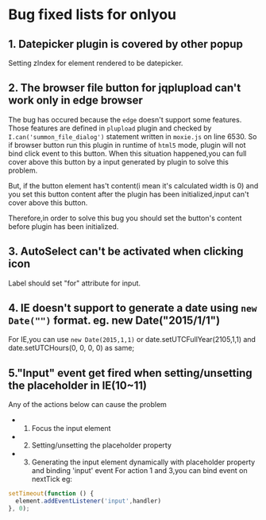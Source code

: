 # Bug fixed lists for onlyou
## 1. Datepicker plugin is covered by other popup
Setting zIndex for element rendered to be datepicker.

## 2. The browser file button for jqplupload can't work only in edge browser
The bug has occured because the `edge` doesn't support some features.
Those features are defined in `plupload` plugin and checked by `I.can('summon_file_dialog')` statement written in `moxie.js` on line 6530.
So if browser button run this plugin in runtime of `html5` mode, plugin will not bind click event to this button.
When this situation happened,you can full cover above this button by a input  generated  by plugin  to solve this problem.

But, if the button element has't content(i mean it's calculated width is 0) and you set this button content after the plugin
has been initialized,input can't cover above this button.

Therefore,in order to solve this bug you should set the button's content before plugin has been initialized.

## 3. AutoSelect can't be activated when clicking icon
Label should set "for" attribute for input.

## 4. IE doesn't support to generate a date using `new Date("")` format. eg. new Date("2015/1/1")
For IE,you can use `new Date(2015,1,1)` or date.setUTCFullYear(2105,1,1) and date.setUTCHours(0, 0, 0, 0) as same; 

## 5."Input" event get fired when setting/unsetting the placeholder in IE(10~11)
Any of the actions below can cause the problem
* 1. Focus the input element 
* 2. Setting/unsetting the placeholder property
* 3. Generating the input element dynamically with placeholder property and binding 'input' event
For  action 1 and 3,you can bind event on nextTick eg:
```javascript
setTimeout(function () {
  element.addEventListener('input',handler)
}, 0);
```
                                           
